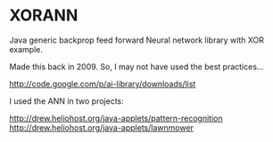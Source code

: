 XORANN
======

Java generic backprop feed forward Neural network library with XOR example.

Made this back in 2009.  So, I may not have used the best practices...

http://code.google.com/p/ai-library/downloads/list

I used the ANN in two projects:

http://drew.heliohost.org/java-applets/pattern-recognition
http://drew.heliohost.org/java-applets/lawnmower
